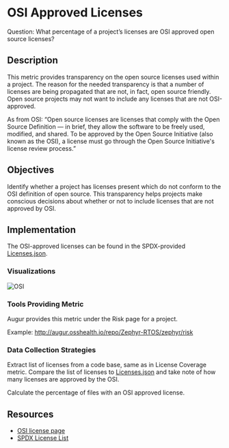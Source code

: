 # OSI Approved Licenses

Question: What percentage of a project’s licenses are OSI approved open source licenses? 

## Description

This metric provides transparency on the open source licenses used within a project. The reason for the needed transparency is that a number of licenses are being propagated that are not, in fact, open source friendly. Open source projects may not want to include any licenses that are not OSI-approved. 

As from OSI: “Open source licenses are licenses that comply with the Open Source Definition — in brief, they allow the software to be freely used, modified, and shared. To be approved by the Open Source Initiative (also known as the OSI), a license must go through the Open Source Initiative's license review process.”

## Objectives

Identify whether a project has licenses present which do not conform to the OSI definition of open source. This transparency helps projects make conscious decisions about whether or not to include licenses that are not approved by OSI.

## Implementation

The OSI-approved licenses can be found in the SPDX-provided [Licenses.json](https://raw.githubusercontent.com/spdx/license-list-data/master/json/licenses.json).

### Visualizations

![OSI](https://i.imgur.com/DfOpFdy.png)

### Tools Providing Metric

Augur provides this metric under the Risk page for a project.

Example: http://augur.osshealth.io/repo/Zephyr-RTOS/zephyr/risk

### Data Collection Strategies

Extract list of licenses from a code base, same as in License Coverage metric.
Compare the list of licenses to [Licenses.json](https://raw.githubusercontent.com/spdx/license-list-data/master/json/licenses.json) and take note of how many licenses are approved by the OSI.

Calculate the percentage of files with an OSI approved license.

## Resources

* [OSI license page](https://opensource.org/licenses)
* [SPDX License List](https://spdx.org/licenses/)
